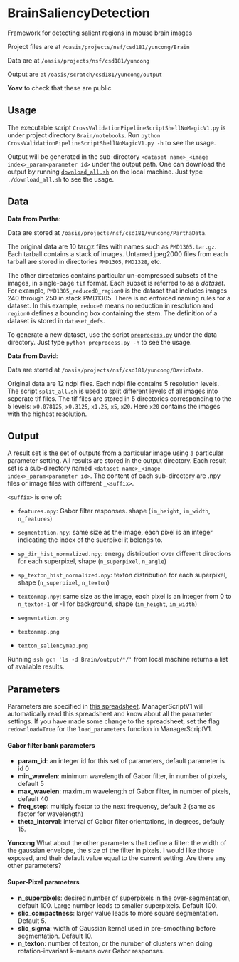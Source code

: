 BrainSaliencyDetection
======================

Framework for detecting salient regions in mouse brain images

Project files are at `/oasis/projects/nsf/csd181/yuncong/Brain`

Data are at `/oasis/projects/nsf/csd181/yuncong`

Output are at `/oasis/scratch/csd181/yuncong/output`

**Yoav** to check that these are public

Usage
-----

The executable script `CrossValidationPipelineScriptShellNoMagicV1.py` is under project directory `Brain/notebooks`.
Run `python CrossValidationPipelineScriptShellNoMagicV1.py -h` to see the usage.

Output will be generated in the sub-directory `<dataset name>_<image index>_param<parameter id>` under the output path. One can download the output by running [`download_all.sh`](https://gist.github.com/mistycheney/8e31ea126e23011871e6) on the local machine.
Just type `./download_all.sh` to see the usage.

Data
----
**Data from Partha**:

Data are stored at `/oasis/projects/nsf/csd181/yuncong/ParthaData`.

The original data are 10 tar.gz files with names such as `PMD1305.tar.gz`. Each tarball contains a stack of images. Untarred jpeg2000 files from each tarball are stored in directories `PMD1305`, `PMD1328`, etc.

The other directories contains particular un-compressed subsets of the images, in single-page `tif` format. Each subset is referred to as a *dataset*. For example, `PMD1305_reduced0_region0` is the dataset that includes images 240 through 250 in stack PMD1305. There is no enforced naming rules for a dataset. In this example, `reduce0` means no reduction in resolution and `region0` defines a bounding box containing the stem. The definition of a dataset is stored in `dataset_defs`.

To generate a new dataset, use the script [`preprocess.py`](https://gist.github.com/mistycheney/4e5cafdf049b9cdc478c) under the data directory. Just type `python preprocess.py -h` to see the usage.

**Data from David**: 

Data are stored at `/oasis/projects/nsf/csd181/yuncong/DavidData`.

Original data are 12 ndpi files. Each ndpi file contains 5 resolution levels. The script `split_all.sh` is used to split different levels of all images into seperate tif files. The tif files are stored in 5 directories corresponding to the 5 levels: `x0.078125`, `x0.3125`, `x1.25`, `x5`, `x20`. Here `x20` contains the images with the highest resolution.

Output
-----
A result set is the set of outputs from a particular image using a particular parameter setting. All results are stored in the output directory. Each result set is a sub-directory named `<dataset name>_<image index>_param<parameter id>`. The content of each sub-directory are .npy files or image files with different `_<suffix>`. 

`<suffix>` is one of:
* `features.npy`: Gabor filter responses. shape (`im_height`, `im_width`, `n_features`)
* `segmentation.npy`: same size as the image, each pixel is an integer indicating the index of the suerpixel it belongs to.
* `sp_dir_hist_normalized.npy`: energy distribution over different directions for each superpixel, shape (`n_superpixel`, `n_angle`)
* `sp_texton_hist_normalized.npy`: texton distribution for each superpixel, shape (`n_superpixel`, `n_texton`)
* `textonmap.npy`: same size as the image, each pixel is an integer from 0 to `n_texton-1` or -1 for background, shape (`im_height`, `im_width`)

* `segmentation.png`
* `textonmap.png`
* `texton_saliencymap.png`


Running `ssh gcn 'ls -d Brain/output/*/'` from local machine returns a list of available results.


<a name="param"></a> Parameters
-----
Parameters are specified in [this spreadsheet](https://docs.google.com/spreadsheets/d/1S189da_CxzC3GKISG3hZDG0n7mMycC0v4zTiRJraEUE/edit#gid=0). ManagerScriptV1 will automatically read this spreadsheet and know about all the parameter settings. If you have made some change to the spreadsheet, set the flag `redownload=True` for the `load_parameters` function in ManagerScriptV1.


#### Gabor filter bank parameters ##
* **param_id**: an integer id for this set of parameters, default parameter is id 0
* **min_wavelen**: minimum wavelength of Gabor filter, in number of pixels, default 5
* **max_wavelen**: maximum wavelength of Gabor filter, in number of pixels, default 40
* **freq_step**: multiply factor to the next frequency, default 2 (same as factor for wavelength)
* **theta_interval**: interval of Gabor filter orientations, in degrees, defauly 15.

**Yuncong** What about the other parameters that define a filter: the width of the gaussian envelope, the size of the filter in pixels. I would like those exposed, and their default value equal to the current setting. Are there any other parameters?


#### Super-Pixel parameters ##
* **n_superpixels**: desired number of superpixels in the over-segmentation, default 100. Large number leads to smaller superpixels. Default 100.
* **slic_compactness**: larger value leads to more square segmentation. Default 5.
* **slic_sigma**: width of Gaussian kernel used in pre-smoothing before segmentation. Default 10.
* **n_texton**: number of texton, or the number of clusters when doing rotation-invariant k-means over Gabor responses.


